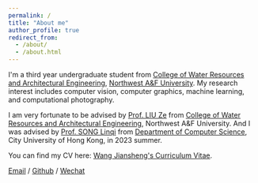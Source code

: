 ```yaml
---
permalink: /
title: "About me"
author_profile: true
redirect_from: 
  - /about/
  - /about.html
---
```

I'm a third year undergraduate student from [College of Water Resources and Architectural Engineering](https://sjxy.nwafu.edu.cn/), [Northwest A&F University](https://www.nwsuaf.edu.cn/). My research interest includes computer vision, computer graphics, machine learning, and computational photography.

I am very fortunate to be advised by [Prof. LIU Ze](https://sjxy.nwafu.edu.cn/szdwB/gjzcB/zhslx/e86c87ce5d604faa85074fddd1d668d5.htm) from [College of Water Resources and Architectural Engineering](https://sjxy.nwafu.edu.cn/), Northwest A&F University. And I was advised by [Prof. SONG Linqi](https://sites.google.com/site/aisquaredlab/) from [Department of Computer Science](https://www.cs.cityu.edu.hk/), City University of Hong Kong, in 2023 summer.

You can find my CV here: [Wang Jiansheng's Curriculum Vitae](../assets/Curriculum_Vitae.pdf).

[Email](mailto:wjs20020511@163.com) / [Github](https://github.com/Servais-Ja/) / [Wechat](/images/editing-talk.png)
